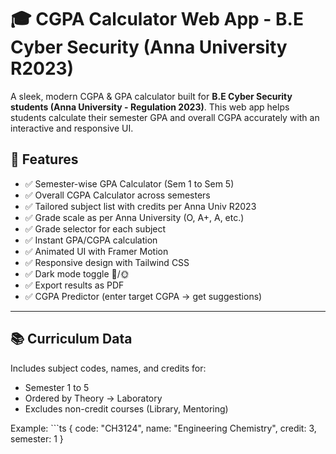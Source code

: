 # 🎓 CGPA Calculator Web App - B.E Cyber Security (Anna University R2023)

A sleek, modern CGPA & GPA calculator built for **B.E Cyber Security students (Anna University - Regulation 2023)**. This web app helps students calculate their semester GPA and overall CGPA accurately with an interactive and responsive UI.

## 🚀 Features

- ✅ Semester-wise GPA Calculator (Sem 1 to Sem 5)
- ✅ Overall CGPA Calculator across semesters
- ✅ Tailored subject list with credits per Anna Univ R2023
- ✅ Grade scale as per Anna University (O, A+, A, etc.)
- ✅ Grade selector for each subject
- ✅ Instant GPA/CGPA calculation
- ✅ Animated UI with Framer Motion
- ✅ Responsive design with Tailwind CSS
- ✅ Dark mode toggle 🌙/🌞
- ✅ Export results as PDF
- ✅ CGPA Predictor (enter target CGPA → get suggestions)

---

## 📚 Curriculum Data

Includes subject codes, names, and credits for:
- Semester 1 to 5
- Ordered by Theory → Laboratory
- Excludes non-credit courses (Library, Mentoring)

Example:
\`\`\`ts
{
  code: "CH3124",
  name: "Engineering Chemistry",
  credit: 3,
  semester: 1
}
